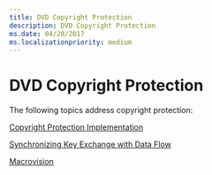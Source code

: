 ```yaml
---
title: DVD Copyright Protection
description: DVD Copyright Protection
ms.date: 04/20/2017
ms.localizationpriority: medium
---
```


# DVD Copyright Protection





The following topics address copyright protection:

[Copyright Protection Implementation](copyright-protection-implementation.md)

[Synchronizing Key Exchange with Data Flow](synchronizing-key-exchange-with-data-flow.md)

[Macrovision](macrovision.md)

 

 




